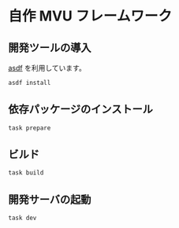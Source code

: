 # 自作 MVU フレームワーク

## 開発ツールの導入

[asdf](https://asdf-vm.com/) を利用しています。

```bash
asdf install
```

## 依存パッケージのインストール

```bash
task prepare
```

## ビルド

```bash
task build
```

## 開発サーバの起動

```bash
task dev
```
